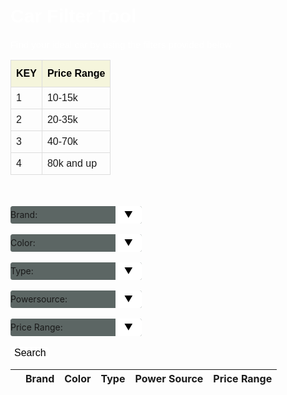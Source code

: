 <meta name="viewport" content="width=device-width, initial-scale=1.0">

<html>
    <h1> Car Filter Tool </h1>
       <p>Find your ideal car by using the filters provided below</p>
          <table id="prices">
            <tr>
                <th>KEY</th>
                <th>Price Range</th>
            </tr>
            <tr>
                <td>1</td>
                <td>10-15k</td>
            </tr>
            <tr>
                <td>2</td>
                <td>20-35k</td>
            </tr>
             <tr>
                <td>3</td>
                <td>40-70k</td>
            </tr>
             <tr>
                <td>4</td>
                <td>80k and up</td>
            </tr>
          <p class="info"></p>
          </table>
            <br>
            <div>
                <br>
                <div class="select">
                    <form>
                    <label for="brand"> Brand:</label>
                        <select name="brand" id="brand">  
                            <option value=""> </option>
                            <option value="Honda">Honda</option>
                            <option value="Hyundai">Hyundai</option>
                            <option value="Toyota">Toyota</option>
                            <option value="Chevrolet">Chevrolet</option>
                            <option value="Lexus">Lexus</option>
                            <option value="Tesla">Tesla</option>
                            <option value="Ferrari">Ferrari</option>
                            <option value="Mercedes">Mercedes</option>
                            <option value="Kia">Kia</option>
                            <option value="Mazda">Mazda</option>
                            <option value="Nissan">Nissan</option>
                            <option value="Jeep">Jeep</option>
                            <option value="Acura">Acura</option>
                            <option value="Dodge">Dodge</option>
                            <option value="Ford">Ford</option>
                            <option value="Subaru">Subaru</option>
                            <option value="Audi">Audi</option>
                            <option value="BMW">BMW</option>
                        </select>
                    </form>
                </div>
                <br>
                <div class="select">
                    <form>
                    <label for="color"> Color:</label>
                        <select name="color" id="color">  
                            <option value=""> </option>
                            <option value="blue">Blue</option>
                            <option value="yellow">Yellow</option>
                            <option value="black">Black</option>
                            <option value="gray">Gray</option>
                            <option value="white">White</option>
                            <option value="red">Red</option>
                            <option value="silver">Silver</option>
                        </select>
                    </form>
                </div>
                <br>
                <div class="select">
                    <form>
                    <label for="type"> Type:</label>
                        <select name="type" id="type">  
                            <option value=""> </option>
                            <option value="suv">SUV</option>
                            <option value="truck">Truck</option>
                            <option value="sedan">Sedan</option>
                            <option value="sports">Sports</option>
                        </select>
                    </form>
                 </div>
                 <br>
                 <div class="select">
                    <form>
                    <label for="powersource"> Powersource:</label>
                        <select name="powersource" id="powersource">
                            <option value=""> </option>  
                            <option value="ice">ICE</option>
                            <option value="hybrid">Hybrid</option>
                            <option value="electric">Electric</option>
                        </select>
                    </form>
                 </div>
                 <br>
                 <div class="select">
                    <form>
                    <label for="pricerange"> Price Range:</label>
                        <select name="pricerange" id="pricerange">  
                            <option value=""> </option>
                            <option value="1">1</option>
                            <option value="2">2</option>
                            <option value="3">3</option>
                            <option value="4">4</option>
                        </select>
                    </form>
                </div>
                <br>
                <button class="searchbutton" id="search_button">Search</button>
                <br>
                <table class="table-latitude">
                <thead>
                    <tr>
                        <th></th>
                        <th>Brand</th>
                        <th>Color</th> 
                        <th>Type</th>
                        <th>Power Source</th>
                        <th>Price Range</th>
                    </tr>
                    </thead>
                     <tbody id="result">
                    </tbody>
                </table>
            </div>
  </html>

<style>
    select {
        -webkit-appearance:none;
        -moz-appearance:none;
        -ms-appearance:none;
        appearance:none;
        outline:0;
        box-shadow:none;
        border:0!important;
        background: #5c6664;
        background-image: none;
    }

    select:: -ms-expand {
        display: none;
    }

    .select {
        position: relative;
        display: flex;
        width: 15em;
        height: 2em;
        line-height: 2;
        background: #5c6664;
        overflow: hidden;
        border-radius: .25em;
    }

    select {
        flex: 1;
        padding: 0 .5em;
        color: #fff;
        cursor: pointer;
        font-size: 1em;
        font-family: "Kanit", sans-serif;
    }

    .select::after {
        content: '\25BC';
        position: absolute;
        top:0;
        right: 0;
        padding: 0 1em;
        background: #fff;
        cursor: pointer;
        pointer-events:none;
        transition: .25s all ease;
        color: black;
    }

    .select:hover::after {
        color: navy;
    }

    .searchbutton {
        background-color: white;
        border-radius: 8px;
        color: black;
        border: none;
        margin: 0;
        font-family: "Kanit", sans-serif;
        font-size: 16px;
    }

    .searchbutton:hover {
        color: rgb(4, 4, 43);
    }

    h1 {
        font-family: "Kanit", sans-serif;
        font-size: 30px;
        color: white;
    }

    p {
        font-family: "Kanit", sans-serif;
        font-size: 15px;
        color: white;
    }

    #prices {
    font-family: "Kanit", sans-serif;
    border-collapse: collapse;
    table-layout: fixed;
    }

    #prices td, #prices th {
    border: 1px solid #ddd;
    padding: 8px;
    }

    #prices th {
    padding-top: 12px;
    padding-bottom: 12px;
    text-align: left;
    background-color: beige;
    color: black;
    }

</style>


<script>
    const btnSearch = document.getElementById("search_button");
    const resultContainer = document.getElementById("result");
    const brand_filter = document.getElementById("brand");
    const color_filter = document.getElementById("color");
    const type_filter = document.getElementById("type");
    const powersource_filter = document.getElementById("powersource");
    const pricerange_filter = document.getElementById("pricerange");

    let all_cars;
    getAllCars();

    btnSearch.addEventListener('click', (event) => {
          console.log("Search Clicked!");
          clearTable();
          
          var car_brand_value = brand_filter.value;
          var car_color_value = color_filter.value; 
          var car_type_value = type_filter.value; //sets variable to the value of the filter that the user selects
          var car_powersource_value = powersource_filter.value;
          var car_pricerange_value = pricerange_filter.value; 

          var car_list = getCarResults(car_brand_value, car_color_value, car_type_value, car_powersource_value, car_pricerange_value); //setting car_list to the result gotten in the function getCarResults

          if (car_list.length === 0) {
            alert('No Cars Found')
            return
          }

          console.log("Filtered cars retrieved!");
          console.log(car_list);
          console.log("Creating table!");

          for (const car of car_list) {
            console.log(car);

            const tr = document.createElement("tr");
        
            const image_ele = document.createElement("td");
           
            var img = document.createElement('img');
            img.src = "{{ site.baseurl }}/images/" + car.image + ".jpg";
            img.width = "150";
            img.height = "100";
            console.log(img.src);
            image_ele.appendChild(img);

            const brand_ele = document.createElement("td");
            brand_ele.innerHTML = car.brand;

            const color_ele = document.createElement("td");
            color_ele.innerHTML = car.color;

            const type_ele = document.createElement("td");
            type_ele.innerHTML = car.type;

            const powersource_ele = document.createElement("td");
            powersource_ele.innerHTML = car.powersource;

            const price_ele = document.createElement("td");
            //put if statement here later
            price_ele.innerHTML = car.pricerange;

            // this builds ALL td's (cells) into tr element
            tr.appendChild(image_ele);
            tr.appendChild(brand_ele);
            tr.appendChild(color_ele);
            tr.appendChild(type_ele);
            tr.appendChild(powersource_ele);
            tr.appendChild(price_ele);

            resultContainer.appendChild(tr);
          }
    });

    function clearTable() {
        var tableRows = resultContainer.getElementsByTagName('tr');
        var rowCount = tableRows.length;

        for (var x=rowCount-1; x>=0; x--) {
            resultContainer.removeChild(tableRows[x]);
        }
    }
    
    function getAllCars() {
        fetch('https://finalssvgcars.duckdns.org/api/cars/').then(function(response) {
                return response.json();
            }).then(function(data) {
                console.log(data);
                all_cars = data;
            }).catch(function(err) {
                console.log(err);
            });
    }

    function getCarResults(brand, color, type, powersource, pricerange) {
        var result = [];
        for (const car of all_cars){
              console.log(car);
              console.log("price range from data is:" + typeof car["pricerange"] + car["pricerange"])
              console.log("being compared to:" + typeof pricerange + pricerange)

            if ((car["brand"] === brand || !brand) &&
                (car["color"] === color || !color) &&
                (car["type"] === type || !type) && 
                (car["powersource"] === powersource || !powersource) && 
                (car["pricerange"] === parseInt(pricerange, 10) || !pricerange)) {
                result.push(car);
            }
        }

        if (result.length === 0) {
            console.log('No Cars Found');
        }

        else {
            document.getElementById("info").innerHTML = result.length + 'Cars Found';
            console.log(result.length + 'Cars Found');
        }

        return result;
    }
  </script>

